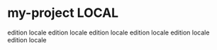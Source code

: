 # my-project  LOCAL






edition locale
edition locale
edition locale
edition locale
edition locale
edition locale

